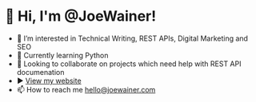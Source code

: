 # 👋 Hi, I'm @JoeWainer! 

- 👀 I’m interested in Technical Writing, REST APIs, Digital Marketing and SEO
- 🌱 Currently learning Python 
- 💞️ Looking to collaborate on projects which need help with REST API documenation
- ▶️ [View my website](https://joewainer.com)
- 📫 How to reach me hello@joewainer.com


